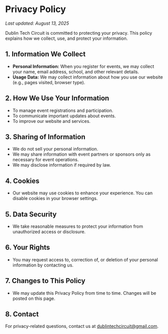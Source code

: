 # Privacy Policy

_Last updated: August 13, 2025_

Dublin Tech Circuit is committed to protecting your privacy. This policy explains how we collect, use, and protect your information.

## 1. Information We Collect
- **Personal Information:** When you register for events, we may collect your name, email address, school, and other relevant details.
- **Usage Data:** We may collect information about how you use our website (e.g., pages visited, browser type).

## 2. How We Use Your Information
- To manage event registrations and participation.
- To communicate important updates about events.
- To improve our website and services.

## 3. Sharing of Information
- We do not sell your personal information.
- We may share information with event partners or sponsors only as necessary for event operations.
- We may disclose information if required by law.

## 4. Cookies
- Our website may use cookies to enhance your experience. You can disable cookies in your browser settings.

## 5. Data Security
- We take reasonable measures to protect your information from unauthorized access or disclosure.

## 6. Your Rights
- You may request access to, correction of, or deletion of your personal information by contacting us.

## 7. Changes to This Policy
- We may update this Privacy Policy from time to time. Changes will be posted on this page.

## 8. Contact
For privacy-related questions, contact us at [dublintechcircuit@gmail.com](mailto:dublintechcircuit@gmail.com).